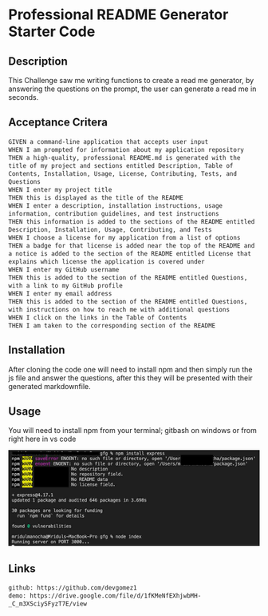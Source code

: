 # Professional README Generator Starter Code

## Description

This Challenge saw me writing functions to create a read me generator, by answering the questions on the prompt, the user can generate a read me in seconds. 

## Acceptance Critera 

```
GIVEN a command-line application that accepts user input
WHEN I am prompted for information about my application repository
THEN a high-quality, professional README.md is generated with the title of my project and sections entitled Description, Table of Contents, Installation, Usage, License, Contributing, Tests, and Questions
WHEN I enter my project title
THEN this is displayed as the title of the README
WHEN I enter a description, installation instructions, usage information, contribution guidelines, and test instructions
THEN this information is added to the sections of the README entitled Description, Installation, Usage, Contributing, and Tests
WHEN I choose a license for my application from a list of options
THEN a badge for that license is added near the top of the README and a notice is added to the section of the README entitled License that explains which license the application is covered under
WHEN I enter my GitHub username
THEN this is added to the section of the README entitled Questions, with a link to my GitHub profile
WHEN I enter my email address
THEN this is added to the section of the README entitled Questions, with instructions on how to reach me with additional questions
WHEN I click on the links in the Table of Contents
THEN I am taken to the corresponding section of the README
```

## Installation

After cloning the code one will need to install npm and then simply run the js file and answer the questions, after this they will be presented with their generated markdownfile.

## Usage

You will need to install npm from your terminal; gitbash on windows or from right here in vs code

![example](./example/images.jpg)


## Links 
```
github: https://github.com/devgomez1
demo: https://drive.google.com/file/d/1fKMeNfEXhjwbMH-_C_m3XSciySFyzT7E/view 
```
